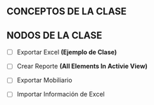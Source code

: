 ## CONCEPTOS DE LA CLASE


## NODOS DE LA CLASE

- [ ] Exportar Excel **(Ejemplo de Clase)**

- [ ] Crear Reporte **(All Elements In Activie View)**
- [ ] Exportar Mobiliario
- [ ] Importar Información de Excel

